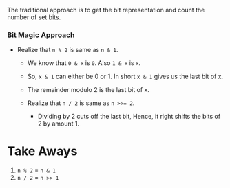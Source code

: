 The traditional approach is to get the bit representation and count the number of set bits.

### Bit Magic Approach
* Realize that `n % 2` is same as `n & 1`.
  * We know that `0 & x` is `0`. Also `1 & x` is `x`. 
  * So, `x & 1` can either be 0 or 1. In short `x & 1` gives us the last bit of x.
  * The remainder modulo 2 is the last bit of x.
  
  * Realize that `n / 2` is same as `n >>= 2`.
    * Dividing by 2 cuts off the last bit, Hence, it right shifts the bits of 2 by amount 1.
    
    
 # Take Aways
 1) `n % 2` = `n & 1`
 2) `n / 2` = `n >> 1`
